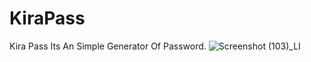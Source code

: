 # KiraPass
Kira Pass Its An Simple Generator Of Password.
![Screenshot (103)_LI](https://user-images.githubusercontent.com/88351410/127930943-f4d43af4-e3d8-4707-96f7-02f93493f113.jpg)

